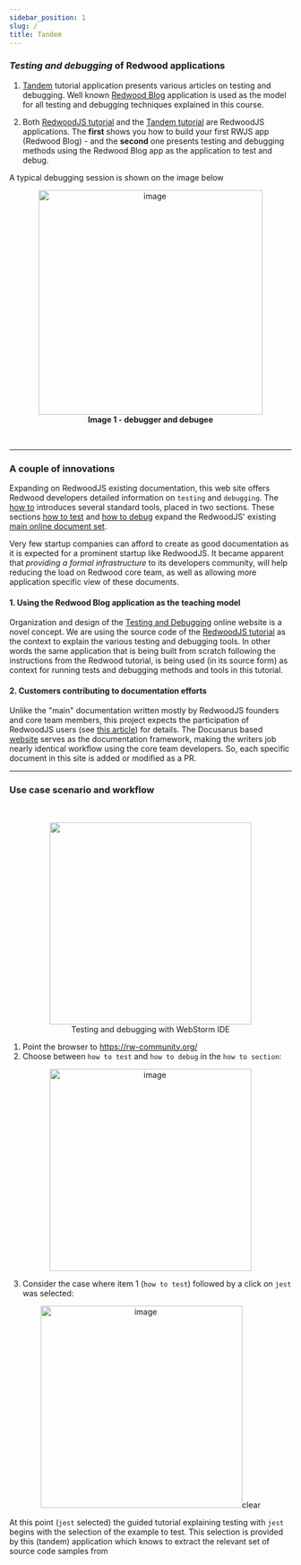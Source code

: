 ```yaml
---
sidebar_position: 1
slug: /
title: Tandem
---
```


### _Testing and debugging_ of Redwood applications

1. [Tandem](https://rw-community.org/) tutorial application presents various articles on testing and debugging. Well known [Redwood Blog](https://github.com/adriatic/RedwoodBlog) application is used as the model for all testing and debugging techniques explained in this course. 

2. Both [RedwoodJS tutorial](https://redwoodjs.com/docs/tutorial/foreword) and the [Tandem tutorial](https://rw-community.org/) are RedwoodJS applications. The **first** shows you how to build your first RWJS app (Redwood Blog) - and the **second** one presents testing and debugging methods using  the Redwood Blog app as the application to test and debug.

A typical debugging session is shown on the image below

<p align="center">
<img width="400" alt="image" src="https://user-images.githubusercontent.com/2712405/167678372-99cd74f1-c41d-4538-8716-c23e7c52ca26.png"/>
<br/>
<b>Image 1 - debugger and debugee</b>
</p>
<br/>

---

### A couple of innovations

Expanding on RedwoodJS existing documentation, this web site offers Redwood developers detailed information on `testing` and `debugging`. The  [how to](https://rw-community.org/) introduces several standard tools, placed in two sections. These sections [how to test](https://rw-community.org/how-to/testing/introduction) and [how to debug](https://rw-community.org/how-to/debugging/introduction) expand the RedwoodJS' existing [main online document set](https://redwoodjs.com/docs/introduction).

Very few startup companies can afford to create as good documentation as it is expected for a prominent startup like RedwoodJS. It became apparent that _providing a formal infrastructure_ to its developers community, will help reducing the load on Redwood core team, as well as allowing more application specific view of these documents.

#### 1. Using the Redwood Blog application as the teaching model

Organization and design of the [Testing and Debugging](https://rw-community.org/) online website is a novel concept. We are using the source code of the [RedwoodJS tutorial](https://redwoodjs.com/docs/tutorial/foreword) as the context to explain the various testing and debugging tools. In other words the same application that is being built from scratch following the instructions from the Redwood tutorial, is being used (in its source form) as context for running tests and debugging methods and tools in this tutorial.

#### 2. Customers contributing to documentation efforts

Unlike the "main" documentation written mostly by RedwoodJS founders and core team members, this project expects the participation of RedwoodJS users (see [this article](https://community.redwoodjs.com/t/proposal-testing-and-debugging-project/2923`)) for details. The Docusarus based [website](https://rw-community.org) serves as the documentation framework, making the writers job nearly identical workflow using the core team developers. So, each specific document in this site is added or modified as a PR.

---

### Use case scenario and workflow

<br/>

<p align="center">
  <img width="360" src="https://user-images.githubusercontent.com/2712405/164993375-a0297688-af77-4734-9dc5-6581d2582eac.png" />
<br />
Testing and debugging with WebStorm IDE
</p>

1. Point the browser to <https://rw-community.org/>
2. Choose between `how to test` and `how to debug` in the `how to section`:

<p align="center">
  <img width="360" alt="image" src="https://user-images.githubusercontent.com/2712405/165111088-5f705f26-1d2a-4de2-a181-9d8a57210cda.png"/>
</p>

3. Consider the case where item 1 (`how to test`) followed by a click on `jest` was selected:

<p align="center">
<img width="360" alt="image" src="https://user-images.githubusercontent.com/2712405/165114504-1bce9947-3621-467f-bb5e-e226081f3302.png"/>clear
</p>

At this point (`jest` selected) the guided tutorial explaining testing with `jest` begins with the selection of the example to test. This selection is provided by this (tandem) application which knows to extract the relevant set of source code samples from
